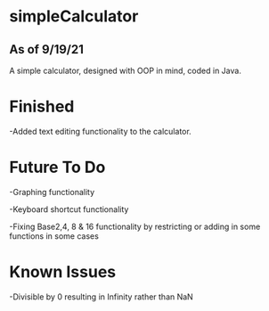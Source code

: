 # simpleCalculator

## As of 9/19/21

A simple calculator, designed with OOP in mind, coded in Java.

# Finished 

-Added text editing functionality to the calculator. 

# Future To Do
-Graphing functionality

-Keyboard shortcut functionality 

-Fixing Base2,4, 8 & 16 functionality by restricting or adding in some functions in some cases

# Known Issues
-Divisible by 0 resulting in Infinity rather than NaN

